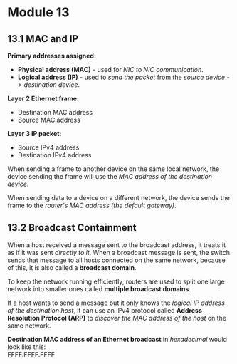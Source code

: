 # Module 13
## 13.1 MAC and IP
**Primary addresses assigned:**  
- **Physical address (MAC)** - used for *NIC to NIC communication*.
- **Logical address (IP)** - used to *send the packet* from the *source device -> destination device*.

**Layer 2 Ethernet frame:**  
- Destination MAC address
- Source MAC address

**Layer 3 IP packet:**  
- Source IPv4 address
- Destination IPv4 address

When sending a frame to another device on the same local network, the device sending the frame will use the *MAC address of the destination device*.  

When sending data to a device on a different network, the device sends the frame to the *router's MAC address (the default gateway)*.  

## 13.2 Broadcast Containment  
When a host received a message sent to the broadcast address, it treats it as if it was sent *directly to it*. When a broadcast message is sent, the switch sends that message to all hosts connected on the same network, because of this, it is also called a **broadcast domain**.  

To keep the network running efficiently, routers are used to split one large network into smaller ones called **multiple broadcast domains**.  

If a host wants to send a message but it only knows the *logical IP address of the destination host*, it can use an IPv4 protocol called **Address Resolution Protocol (ARP)** to *discover the MAC address of the host* on the same network.  

**Destination MAC address of an Ethernet broadcast** in *hexadecimal* would look like this:  
FFFF.FFFF.FFFF
